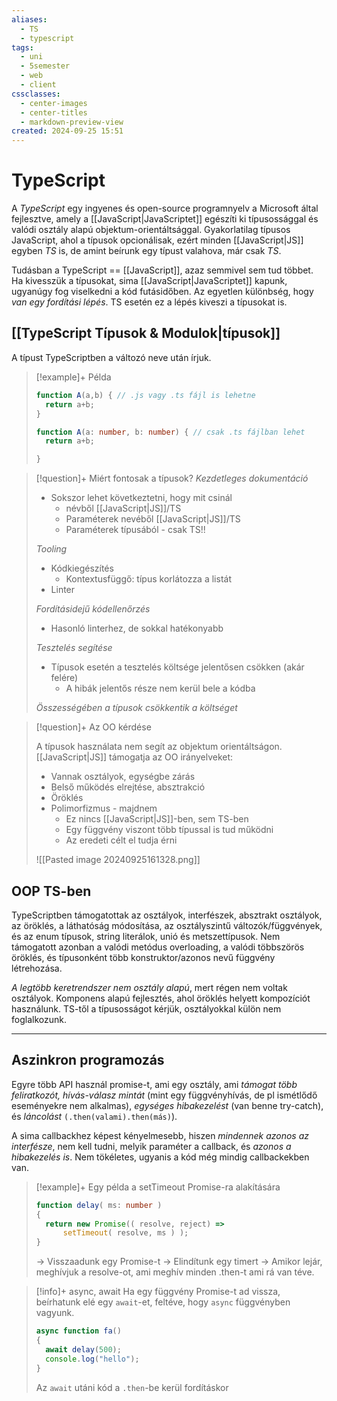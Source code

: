 ```yaml
---
aliases:
  - TS
  - typescript
tags:
  - uni
  - 5semester
  - web
  - client
cssclasses:
  - center-images
  - center-titles
  - markdown-preview-view
created: 2024-09-25 15:51
---
```

# TypeScript


A *TypeScript* egy ingyenes és open-source programnyelv a Microsoft által fejlesztve, amely a [[JavaScript|JavaScriptet]] egészíti ki típusossággal és valódi osztály alapú objektum-orientáltsággal. Gyakorlatilag típusos JavaScript, ahol a típusok opcionálisak, ezért minden [[JavaScript|JS]] egyben *TS* is, de amint beírunk egy típust valahova, már csak *TS*. 

Tudásban a TypeScript == [[JavaScript]], azaz semmivel sem tud többet. Ha kivesszük a típusokat, sima [[JavaScript|JavaScriptet]] kapunk, ugyanúgy fog viselkedni a kód futásidőben. Az egyetlen különbség, hogy *van egy fordítási lépés*. TS esetén ez a lépés kiveszi a típusokat is.
## [[TypeScript Típusok & Modulok|típusok]]

A típust TypeScriptben a változó neve után írjuk.

>[!example]+ Példa
>```ts
>function A(a,b) { // .js vagy .ts fájl is lehetne
>	return a+b;
>}
>
>function A(a: number, b: number) { // csak .ts fájlban lehet
>	return a+b;
>
>}
>```

>[!question]+ Miért fontosak a típusok?
>*Kezdetleges dokumentáció*
>- Sokszor lehet következtetni, hogy mit csinál
>	- névből [[JavaScript|JS]]/TS
>	- Paraméterek nevéből [[JavaScript|JS]]/TS
>	- Paraméterek típusából - csak TS!!
>
>*Tooling*
>- Kódkiegészítés
>	- Kontextusfüggő: típus korlátozza a listát
>- Linter
>
>*Fordításidejű kódellenőrzés*
>- Hasonló linterhez, de sokkal hatékonyabb
>
>*Tesztelés segítése*
>- Típusok esetén a tesztelés költsége jelentősen csökken (akár felére)
>	- A hibák jelentős része nem kerül bele a kódba
>
>*Összességében a típusok csökkentik a költséget*

>[!question]+ Az OO kérdése
>
>A típusok használata nem segít az objektum orientáltságon.
>[[JavaScript|JS]] támogatja az OO irányelveket:
>- Vannak osztályok, egységbe zárás
>- Belső működés elrejtése, absztrakció
>- Öröklés
>- Polimorfizmus - majdnem
>	- Ez nincs [[JavaScript|JS]]-ben, sem TS-ben
>	- Egy függvény viszont több típussal is tud működni
>	- Az eredeti célt el tudja érni
>
>![[Pasted image 20240925161328.png]]

## OOP TS-ben

TypeScriptben támogatottak az osztályok, interfészek, absztrakt osztályok, az öröklés, a láthatóság módosítása, az osztályszintű változók/függvények, és az enum típusok, string literálok, unió és metszettípusok. Nem támogatott azonban a valódi metódus overloading, a valódi többszörös öröklés, és típusonként több konstruktor/azonos nevű függvény létrehozása.

*A legtöbb keretrendszer nem osztály alapú*, mert régen nem voltak osztályok. Komponens alapú fejlesztés, ahol öröklés helyett kompozíciót használunk. TS-től a típusosságot kérjük, osztályokkal külön nem foglalkozunk.

----

## Aszinkron programozás

Egyre több API használ promise-t, ami egy osztály, ami *támogat több feliratkozót, hívás-válasz mintát* (mint egy függvényhívás, de pl ismétlődő eseményekre nem alkalmas), *egységes hibakezelést* (van benne try-catch), és *láncolást* `(.then(valami).then(más)`).

A sima callbackhez képest kényelmesebb, hiszen *mindennek azonos az interfésze*, nem kell tudni, melyik paraméter a callback, és *azonos a hibakezelés is*. Nem tökéletes, ugyanis a kód még mindig callbackekben van.

>[!example]+ Egy példa a setTimeout Promise-ra alakítására
>```ts
>function delay( ms: number )
>{
>	return new Promise(( resolve, reject) =>
>		setTimeout( resolve, ms ) );
>}
>```
>-> Visszaadunk egy Promise-t
>-> Elindítunk egy timert
>-> Amikor lejár, meghívjuk a resolve-ot, ami meghív minden .then-t ami rá van téve.

>[!info]+ async, await
>Ha egy függvény Promise-t ad vissza, beírhatunk elé egy `await`-et, feltéve, hogy `async` függvényben vagyunk.
>
>```ts
>async function fa()
>{
>	await delay(500);
>	console.log("hello");
>}
>```
>
>Az `await` utáni kód a `.then`-be kerül fordításkor

